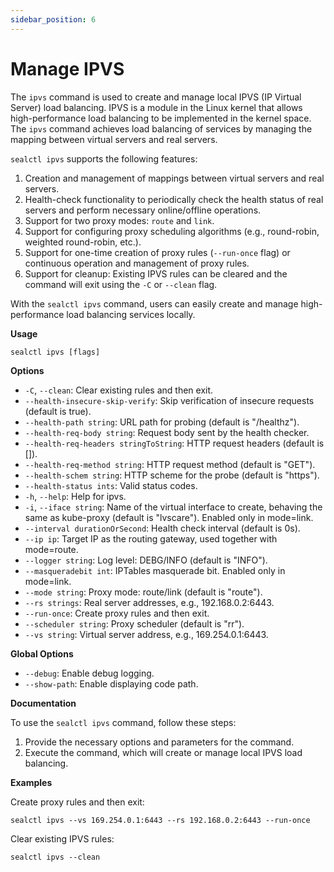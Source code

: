 ```yaml
---
sidebar_position: 6
---
```


# Manage IPVS

The `ipvs` command is used to create and manage local IPVS (IP Virtual Server) load balancing. IPVS is a module in the Linux kernel that allows high-performance load balancing to be implemented in the kernel space. The `ipvs` command achieves load balancing of services by managing the mapping between virtual servers and real servers.

`sealctl ipvs` supports the following features:

1. Creation and management of mappings between virtual servers and real servers.
2. Health-check functionality to periodically check the health status of real servers and perform necessary online/offline operations.
3. Support for two proxy modes: `route` and `link`.
4. Support for configuring proxy scheduling algorithms (e.g., round-robin, weighted round-robin, etc.).
5. Support for one-time creation of proxy rules (`--run-once` flag) or continuous operation and management of proxy rules.
6. Support for cleanup: Existing IPVS rules can be cleared and the command will exit using the `-C` or `--clean` flag.

With the `sealctl ipvs` command, users can easily create and manage high-performance load balancing services locally.

**Usage**

```shell
sealctl ipvs [flags]
```

**Options**

- `-C`, `--clean`: Clear existing rules and then exit.
- `--health-insecure-skip-verify`: Skip verification of insecure requests (default is true).
- `--health-path string`: URL path for probing (default is "/healthz").
- `--health-req-body string`: Request body sent by the health checker.
- `--health-req-headers stringToString`: HTTP request headers (default is []).
- `--health-req-method string`: HTTP request method (default is "GET").
- `--health-schem string`: HTTP scheme for the probe (default is "https").
- `--health-status ints`: Valid status codes.
- `-h`, `--help`: Help for ipvs.
- `-i`, `--iface string`: Name of the virtual interface to create, behaving the same as kube-proxy (default is "lvscare"). Enabled only in mode=link.
- `--interval durationOrSecond`: Health check interval (default is 0s).
- `--ip ip`: Target IP as the routing gateway, used together with mode=route.
- `--logger string`: Log level: DEBG/INFO (default is "INFO").
- `--masqueradebit int`: IPTables masquerade bit. Enabled only in mode=link.
- `--mode string`: Proxy mode: route/link (default is "route").
- `--rs strings`: Real server addresses, e.g., 192.168.0.2:6443.
- `--run-once`: Create proxy rules and then exit.
- `--scheduler string`: Proxy scheduler (default is "rr").
- `--vs string`: Virtual server address, e.g., 169.254.0.1:6443.

**Global Options**

- `--debug`: Enable debug logging.
- `--show-path`: Enable displaying code path.

**Documentation**

To use the `sealctl ipvs` command, follow these steps:

1. Provide the necessary options and parameters for the command.
2. Execute the command, which will create or manage local IPVS load balancing.

**Examples**

Create proxy rules and then exit:

```shell
sealctl ipvs --vs 169.254.0.1:6443 --rs 192.168.0.2:6443 --run-once
```

Clear existing IPVS rules:

```shell
sealctl ipvs --clean
